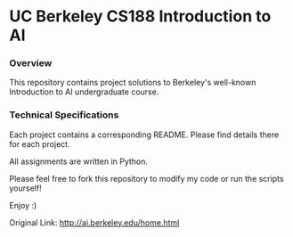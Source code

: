 # UC Berkeley CS188 Introduction to AI

### Overview

This repository contains project solutions to Berkeley's well-known Introduction to AI undergraduate course. 

### Technical Specifications

Each project contains a corresponding README. Please find details there for each project.

All assignments are written in Python. 

Please feel free to fork this repository to modify my code or run the scripts yourself!

Enjoy :)

Original Link: http://ai.berkeley.edu/home.html
